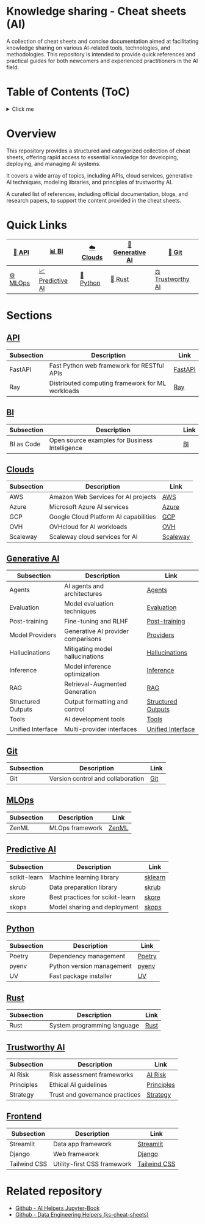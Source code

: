 # Knowledge sharing - Cheat sheets (AI)

A collection of cheat sheets and concise documentation aimed at facilitating knowledge sharing on various AI-related tools, technologies, and methodologies. This repository is intended to provide quick references and practical guides for both newcomers and experienced practitioners in the AI field.


# Table of Contents (ToC)

<details>
  <summary>Click me</summary>
- [Knowledge sharing - Cheat sheets (AI)](#knowledge-sharing---cheat-sheets-ai)
- [Table of Contents (ToC)](#table-of-contents-toc)
- [Overview](#overview)
- [Quick Links](#quick-links)
- [Sections](#sections)
  - [API](#api)
  - [BI](#bi)
  - [Clouds](#clouds)
  - [Generative AI](#generative-ai)
  - [Git](#git)
  - [MLOps](#mlops)
  - [Predictive AI](#predictive-ai)
  - [Python](#python)
  - [Rust](#rust)
  - [Trustworthy AI](#trustworthy-ai)
  - [Frontend](#frontend)
- [Related repository](#related-repository)
</details>


# Overview

This repository provides a structured and categorized collection of cheat sheets, offering rapid access to essential knowledge for developing, deploying, and managing AI systems. 

It covers a wide array of topics, including APIs, cloud services, generative AI techniques, modeling libraries, and principles of trustworthy AI.

A curated list of references, including official documentation, blogs, and research papers, to support the content provided in the cheat sheets.

# Quick Links

| [🔌 API](#api) | [📊 BI](#bi) | [☁️ Clouds](#clouds) | [🤖 Generative AI](#generative-ai) | [🔄 Git](#git) |
|----------------|--------------|-------------------|--------------------------------|---------------|
| [⚙️ MLOps](#mlops) | [📈 Predictive AI](#predictive-ai) | [🐍 Python](#python) | [🦀 Rust](#rust) | [⚖️ Trustworthy AI](#trustworthy-ai) |

# Sections

## [API](api)
| Subsection | Description | Link |
|------------|-------------|------|
| FastAPI | Fast Python web framework for RESTful APIs | [FastAPI](api/fastapi) |
| Ray | Distributed computing framework for ML workloads | [Ray](api/ray) |

## [BI](bi)
| Subsection | Description | Link |
|------------|-------------|------|
| BI as Code | Open source examples for Business Intelligence | [BI](bi) |

## [Clouds](clouds)
| Subsection | Description | Link |
|------------|-------------|------|
| AWS | Amazon Web Services for AI projects | [AWS](clouds/aws) |
| Azure | Microsoft Azure AI services | [Azure](clouds/azure) |
| GCP | Google Cloud Platform AI capabilities | [GCP](clouds/gcp) |
| OVH | OVHcloud for AI workloads | [OVH](clouds/ovh) |
| Scaleway | Scaleway cloud services for AI | [Scaleway](clouds/scaleway) |

## [Generative AI](generativeai)
| Subsection | Description | Link |
|------------|-------------|------|
| Agents | AI agents and architectures | [Agents](generativeai/agents) |
| Evaluation | Model evaluation techniques | [Evaluation](generativeai/evaluations/) |
| Post-training | Fine-tuning and RLHF | [Post-training](generativeai/post-traning) |
| Model Providers | Generative AI provider comparisons | [Providers](generativeai/genai-model-providers/) |
| Hallucinations | Mitigating model hallucinations | [Hallucinations](generativeai/hallucinations) |
| Inference | Model inference optimization | [Inference](generativeai/inference) |
| RAG | Retrieval-Augmented Generation | [RAG](generativeai/agents) |
| Structured Outputs | Output formatting and control | [Structured Outputs](generativeai/structured-outputs) |
| Tools | AI development tools | [Tools](generativeai/agents) |
| Unified Interface | Multi-provider interfaces | [Unified Interface](generativeai/unified-interface) |

## [Git](git)
| Subsection | Description | Link |
|------------|-------------|------|
| Git | Version control and collaboration | [Git](git) |

## [MLOps](mlops)
| Subsection | Description | Link |
|------------|-------------|------|
| ZenML | MLOps framework | [ZenML](mlops/zenml) |

## [Predictive AI](predictiveai)
| Subsection | Description | Link |
|------------|-------------|------|
| scikit-learn | Machine learning library | [sklearn](modeling/sklearn) |
| skrub | Data preparation library | [skrub](modeling/skrub) |
| skore | Best practices for scikit-learn | [skore](modeling/skore) |
| skops | Model sharing and deployment | [skops](modeling/skops) |

## [Python](python)
| Subsection | Description | Link |
|------------|-------------|------|
| Poetry | Dependency management | [Poetry](python/poetry) |
| pyenv | Python version management | [pyenv](python/pyenv) |
| UV | Fast package installer | [UV](python/uv) |

## [Rust](rust)
| Subsection | Description | Link |
|------------|-------------|------|
| Rust | System programming language | [Rust](rust) |

## [Trustworthy AI](trustworthyai)
| Subsection | Description | Link |
|------------|-------------|------|
| AI Risk | Risk assessment frameworks | [AI Risk](trustworthyai/airisk) |
| Principles | Ethical AI guidelines | [Principles](trustworthyai/principles/) |
| Strategy | Trust and governance practices | [Strategy](trustworthyai/strategy) |

## [Frontend](frontend)
| Subsection | Description | Link |
|------------|-------------|------|
| Streamlit | Data app framework | [Streamlit](frontend/streamlit) |
| Django | Web framework | [Django](frontend/django) |
| Tailwind CSS | Utility-first CSS framework | [Tailwind CSS](frontend/tailwindcss) |

# Related repository 

- [Github - AI Helpers Jupyter-Book](https://github.com/ai-helpers/ai-helpers-book/)
- [Github - Data Engineering Helpers (ks-cheat-sheets)](https://github.com/data-engineering-helpers/ks-cheat-sheets)
